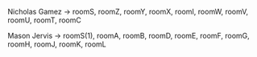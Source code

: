Nicholas Gamez ->  roomS, roomZ, roomY, roomX, roomI, roomW, roomV, roomU, roomT, roomC



Mason Jervis ->  roomS(1), roomA, roomB, roomD, roomE, roomF, roomG, roomH, roomJ, roomK, roomL

